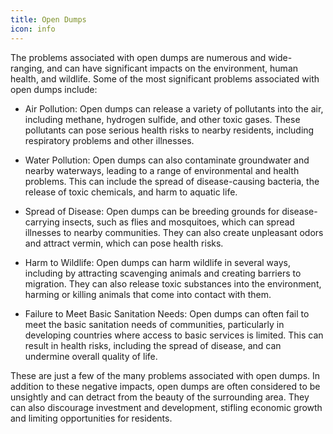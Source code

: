 ```yaml
---
title: Open Dumps
icon: info
---
```


The problems associated with open dumps are numerous and wide-ranging, and can have significant impacts on the environment, human health, and wildlife. Some of the most significant problems associated with open dumps include:

- Air Pollution: Open dumps can release a variety of pollutants into the air, including methane, hydrogen sulfide, and other toxic gases. These pollutants can pose serious health risks to nearby residents, including respiratory problems and other illnesses.

- Water Pollution: Open dumps can also contaminate groundwater and nearby waterways, leading to a range of environmental and health problems. This can include the spread of disease-causing bacteria, the release of toxic chemicals, and harm to aquatic life.

- Spread of Disease: Open dumps can be breeding grounds for disease-carrying insects, such as flies and mosquitoes, which can spread illnesses to nearby communities. They can also create unpleasant odors and attract vermin, which can pose health risks.

- Harm to Wildlife: Open dumps can harm wildlife in several ways, including by attracting scavenging animals and creating barriers to migration. They can also release toxic substances into the environment, harming or killing animals that come into contact with them.

- Failure to Meet Basic Sanitation Needs: Open dumps can often fail to meet the basic sanitation needs of communities, particularly in developing countries where access to basic services is limited. This can result in health risks, including the spread of disease, and can undermine overall quality of life.

These are just a few of the many problems associated with open dumps. In addition to these negative impacts, open dumps are often considered to be unsightly and can detract from the beauty of the surrounding area. They can also discourage investment and development, stifling economic growth and limiting opportunities for residents.